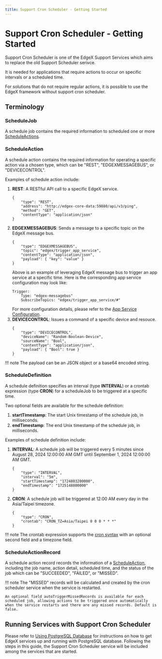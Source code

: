 ```yaml
---
title: Support Cron Scheduler - Getting Started
---
```


# Support Cron Scheduler - Getting Started

Support Cron Scheduler is one of the EdgeX Support Services which aims to replace the old Support Scheduler serivce.

It is needed for applications that require actions to occur on specific intervals or a scheduled time.

For solutions that do not require regular actions, it is possible to use the EdgeX framework without support cron scheduler.

## Terminology
### ScheduleJob
A schedule job contains the required information to scheduled one or more [ScheduleActions](#scheduleaction).

### ScheduleAction
A schedule action contains the required information for operating a specific action via a chosen type, which can be "REST", "EDGEXMESSAGEBUS", or "DEVICECONTROL".

Examples of schedule action include:

1. **REST**: A RESTful API call to a specific EdgeX service.
    ```
    {
        "type": "REST",
        "address": "http://edgex-core-data:59880/api/v3/ping",
        "method": "GET",
        "contentType": "application/json"
    }
    ```
2. **EDGEXMESSAGEBUS**: Sends a message to a specific topic on the EdgeX message bus.
    ```
    {
        "type": "EDGEXMESSAGEBUS",
        "topic": "edgex/trigger_app_service",
        "contentType": "application/json",
        "payload": { "key": "value" }
    }
    ```
    Above is an example of leveraging EdgeX message bus to trigger an app service at a specific time.
    Here is the corresponding app service configuration may look like:
    ```
    Trigger:
        Type: "edgex-messagebus"
        SubscribeTopics: "edgex/trigger_app_service/#"
    ```
    For more configuration details, please refer to the [App Service Configuration](../../application/details/Triggers.md#messagebus-connection-configuration).
3. **DEVICECONTROL**: Issues a command of a specific device and resouce.
    ```
    {
        "type": "DEVICECONTROL",
        "deviceName": "Random-Boolean-Device",
        "sourceName": "Bool",
        "contentType": "application/json",
        "payload": { "Bool": true }
    }
    ```
!!! note
    The payload can be an JSON object or a base64 encoded string.

### ScheduleDefinition
A schedule definition specifies an interval (type **INTERVAL**) or a crontab expression (type **CRON**) for a scheduleJob to be triggered at a specific time.

Two optional fields are available for the schedule definition:

1. **startTimestamp**: The start Unix timestamp of the schedule job, in milliseconds.
2. **endTimestamp**: The end Unix timestamp of the schedule job, in milliseconds.

Examples of schedule definition include:

1. **INTERVAL**: A schedule job will be triggered every 5 minutes since August 28, 2024 12:00:00 AM GMT until September 1, 2024 12:00:00 AM GMT.
    ```
    {
        "type": "INTERVAL",
        "interval": "5m",
        "startTimestamp": "1724803200000",
        "endTimestamp": "1725148800000"
    }
    ```
2. **CRON**: A schedule job will be triggered at 12:00 AM every day in the Asia/Taipei timezone.
    ```
    {
        "type": "CRON",
        "crontab": "CRON_TZ=Asia/Taipei 0 0 0 * * *"
    }
    ```
!!! note
    The crontab expression supports the [cron syntax](https://en.wikipedia.org/wiki/Cron) with an optional second field and a timezone field.

### ScheduleActionRecord
A schedule action record records the information of a [ScheduleAction](#scheduleaction), including the job name, action detail, scheduled time, and the status of the job which can be "SUCCEEDED", "FAILED", or "MISSED".

!!! note
    The "MISSED" records will be calculated and created by the cron scheduler service when the service is restarted.
    
    An optional field autoTriggerMissedRecords is available for each scheduled job, allowing actions to be triggered once automatically when the service restarts and there are any missed records. Default is false.

## Running Services with Support Cron Scheduler

Please refer to [Using PostgreSQL Database](../../general/database/Ch-Postgres/#using-postgresql-database) for instructions on how to get EdgeX services up and running with PostgreSQL database.
Following the steps in this guide, the Support Cron Scheduler service will be included among the services that are started.

<!-- TODO -->
<!-- ## Running Services without Support Cron Scheduler -->
